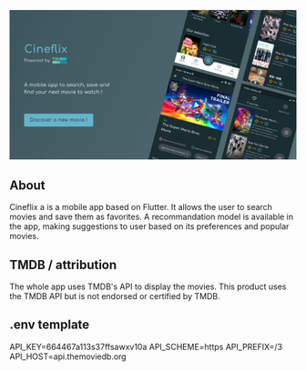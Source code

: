 ![Illustration](https://github.com/Vavart/cineflix/blob/main/assets/images/cineflix_illustraiton.jpg)

## About
Cineflix a is a mobile app based on Flutter. It allows the user to search movies and save them as favorites. A recommandation model is available in the app, making suggestions to user based on its preferences and popular movies.

## TMDB / attribution
The whole app uses TMDB's API to display the movies. 
This product uses the TMDB API but is not endorsed or certified by TMDB.

## .env template
API_KEY=664467a113s37ffsawxv10a
API_SCHEME=https
API_PREFIX=/3
API_HOST=api.themoviedb.org
